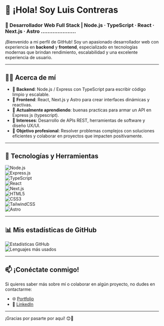 # 👋 ¡Hola! Soy Luis Contreras

### 🚀 Desarrollador Web Full Stack | Node.js · TypeScript · React · Next.js · Astro ..................... 

¡Bienvenido a mi perfil de GitHub! Soy un apasionado desarrollador web con experiencia en **backend** y **frontend**, especializado en tecnologías modernas que brindan rendimiento, escalabilidad y una excelente experiencia de usuario.

---

## 🧑‍💻 Acerca de mí  
- 💼 **Backend**: Node.js / Express con TypeScript para escribir código limpio y escalable.
- 🎨 **Frontend**: React, Next.js y Astro para crear interfaces dinámicas y reactivas.
- 🌱 **Actualmente aprendiendo**: buenas practicas para armar un API en Express js (typescript).
- 📌 **Intereses**: Desarrollo de APIs REST, herramientas de software y diseño UX/UI.  
- 🎯 **Objetivo profesional**: Resolver problemas complejos con soluciones eficientes y colaborar en proyectos que impacten positivamente.

---

## 🔧 Tecnologías y Herramientas  
![Node.js](https://img.shields.io/badge/Backend-Node.js-green?logo=node.js&logoColor=white)  
![Express.js](https://img.shields.io/badge/Framework-Express-black?logo=express&logoColor=white)  
![TypeScript](https://img.shields.io/badge/Code-TypeScript-blue?logo=typescript&logoColor=white)  
![React](https://img.shields.io/badge/Frontend-React-blue?logo=react&logoColor=white)  
![Next.js](https://img.shields.io/badge/SSR-Next.js-black?logo=next.js&logoColor=white)  
![HTML5](https://img.shields.io/badge/Markup-HTML5-orange?logo=html5&logoColor=white)  
![CSS3](https://img.shields.io/badge/Style-CSS3-blue?logo=css3&logoColor=white)  
![TailwindCSS](https://img.shields.io/badge/Framework-TailwindCSS-38B2AC?logo=tailwind-css&logoColor=white)  
![Astro](https://img.shields.io/badge/SSG-Astro-FF5D01?logo=astro&logoColor=white)


---

## 📊 Mis estadísticas de GitHub  
![Estadísticas GitHub](https://github-readme-stats.vercel.app/api?username=Luis2022cr&show_icons=true&theme=radical)  
![Lenguajes más usados](https://github-readme-stats.vercel.app/api/top-langs/?username=Luis2022cr&layout=compact&theme=radical)

---

## 📫 ¡Conéctate conmigo!  
Si quieres saber más sobre mí o colaborar en algún proyecto, no dudes en contactarme:  
- 🌐 [Portfolio]('')  
- 💼 [LinkedIn]('')  

---

¡Gracias por pasarte por aquí! 😊🚀
